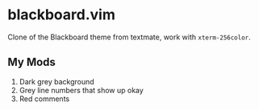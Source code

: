 # blackboard.vim

Clone of the Blackboard theme from textmate, work with `xterm-256color`.

## My Mods

1. Dark grey background
2. Grey line numbers that show up okay
3. Red comments
